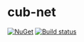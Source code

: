 # cub-net

[![NuGet](https://img.shields.io/nuget/v/Cub.svg)](https://www.nuget.org/packages/Cub/) [![Build status](https://ci.appveyor.com/api/projects/status/b0u7agschhrmmwbm?svg=true)](https://ci.appveyor.com/project/MilovanovM/cub-net)
